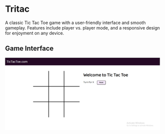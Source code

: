 # Tritac
A classic Tic Tac Toe game with a user-friendly interface and smooth gameplay. Features include player vs. player mode, and a responsive design for enjoyment on any device.

## Game Interface

![Tritac](/TriTac.png)
